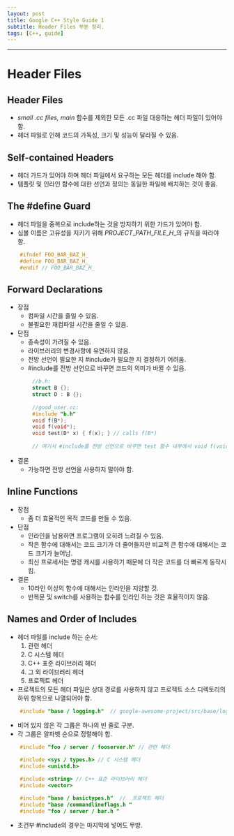 ```yaml
---
layout: post
title: Google C++ Style Guide 1
subtitle: Header Files 부분 정리.
tags: [C++, guide]
---
```


-------------

# Header Files
## Header Files
- *small .cc files, main* 함수를 제외한 모든 .cc 파일 대응하는 헤더 파일이 있어야 함.
- 헤더 파일로 인해 코드의 가독성, 크기 및 성능이 달라질 수 있음.

## Self-contained Headers
- 헤더 가드가 있어야 하며 헤더 파일에서 요구하는 모든 헤더를 include 해야 함.
- 템플릿 및 인라인 함수에 대한 선언과 정의는 동일한 파일에 배치하는 것이 좋음.

## The #define Guard
- 헤더 파일을 중복으로 include하는 것을 방지하기 위한 가드가 있어야 함.
- 심볼 이름은 고유성을 지키기 위해 *PROJECT*\_*PATH*\_*FILE*\_*H*\_의 규칙을 따라야 함.
~~~C
    #ifndef FOO_BAR_BAZ_H_
    #define FOO_BAR_BAZ_H_
    #endif // FOO_BAR_BAZ_H_
~~~
## Forward Declarations
- 장점
    - 컴파일 시간을 줄일 수 있음.
	- 불필요한 재컴파일 시간을 줄일 수 있음.
- 단점
    - 종속성이 가려질 수 있음.
    - 라이브러리의 변경사항에 유연하지 않음.
    - 전방 선언이 필요한 지 #include가 필요한 지 결정하기 어려움.
    - #include를 전방 선언으로 바꾸면 코드의 의미가 바뀔 수 있음.
~~~C
        //b.h:
        struct B {};
        struct D : B {};
		
        //good_user.cc:
        #include "b.h"
        void f(B*);
        void f(void*);
        void test(D* x) { f(x); } // calls f(B*)
		
        // 여기서 #include를 전방 선언으로 바꾸면 test 함수 내부에서 void f(void*) 함수가 호출 됨.
~~~
- 결론 
    - 가능하면 전방 선언을 사용하지 말아야 함.
	
## Inline Functions
- 장점
    - 좀 더 효율적인 목적 코드를 만들 수 있음.
- 단점
    - 인라인을 남용하면 프로그램이 오히려 느려질 수 있음.
	- 작은 함수에 대해서는 코드 크기가 더 줄어들지만 비교적 큰 함수에 대해서는 코드 크기가 늘어남.
	- 최신 프로세서는 명령 캐시를 사용하기 때문에 더 작은 코드를 더 빠르게 동작시킴.
- 결론 
    - 10라인 이상의 함수에 대해서는 인라인을 지양할 것.
    - 반복문 및 switch를 사용하는 함수를 인라인 하는 것은 효율적이지 않음.
	
## Names and Order of Includes
- 헤더 파일를 include 하는 순서:
    1. 관련 헤더
	2. C 시스템 헤더
	3. C++ 표준 라이브러리 헤더
	4. 그 외 라이브러리 헤더
	5. 프로젝트 헤더
- 프로젝트의 모든 헤더 파일은 상대 경로를 사용하지 않고 프로젝트 소스 디렉토리의 하위 항목으로 나열되어야 함.
~~~C
    #include "base / logging.h"  // google-awesome-project/src/base/logging.h
~~~
- 비어 있지 않은 각 그룹은 하나의 빈 줄로 구분.
- 각 그룹은 알파벳 순으로 정렬해야 함.
~~~C
    #include "foo / server / fooserver.h" // 관련 헤더

    #include <sys / types.h> // C 시스템 헤더
    #include <unistd.h> 

    #include <string> // C++ 표준 라이브러리 헤더
    #include <vector> 

    #include "base / basictypes.h"  //  프로젝트 헤더
    #include "base /commandlineflags.h " 
    #include "foo / server / bar.h "
~~~
- 조건부 #include의 경우는 마지막에 넣어도 무방.